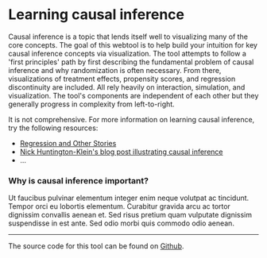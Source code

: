 # Learning causal inference

Causal inference is a topic that lends itself well to visualizing many of the core concepts. The goal of this webtool is to help build your intuition for key causal inference concepts via visualization. The tool attempts to follow a 'first principles' path by first describing the fundamental problem of causal inference and why randomization is often necessary. From there, visualizations of treatment effects, propensity scores, and regression discontinuity are included. All rely heavily on interaction, simulation, and visualization. The tool's components are independent of each other but they generally progress in complexity from left-to-right. 

It is not comprehensive. For more information on learning causal inference, try the following resources:
- [Regression and Other Stories](https://avehtari.github.io/ROS-Examples/)
- [Nick Huntington-Klein's blog post illustrating causal inference](http://nickchk.com/causalgraphs.html)
- ...

### Why is causal inference important?

Ut faucibus pulvinar elementum integer enim neque volutpat ac tincidunt. Tempor orci eu lobortis elementum. Curabitur gravida arcu ac tortor dignissim convallis aenean et. Sed risus pretium quam vulputate dignissim suspendisse in est ante. Sed odio morbi quis commodo odio aenean.


***

The source code for this tool can be found on [Github](https://github.com/joemarlo/causal-tool).
